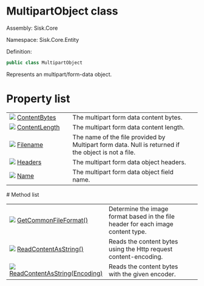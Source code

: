 <!--

Copyrights 2023 Sisk Framework - CypherPotato
Published under MIT license

!!! DO NOT EDIT THIS FILE !!!
This file was generated by a tool in the Sisk package. To edit the information in this documentation,
edit the XML documentation present in the Sisk source code.

-->

# MultipartObject class
Assembly: Sisk.Core

Namespace: Sisk.Core.Entity

Definition:

```cs
public class MultipartObject
```

Represents an multipart/form-data object.

# Property list
<table>
    <tbody>
<tr>
    <td width="33%">
        <img class="icon" src="/assets/img/icons/property.svg">
        <a href="/read?q=/contents/spec/Sisk.Core.Entity.MultipartObject.ContentBytes.md">
            ContentBytes
        </a>
    </td>
    <td>
        The multipart form data content bytes.
    <td>
</tr>
<tr>
    <td width="33%">
        <img class="icon" src="/assets/img/icons/property.svg">
        <a href="/read?q=/contents/spec/Sisk.Core.Entity.MultipartObject.ContentLength.md">
            ContentLength
        </a>
    </td>
    <td>
        The multipart form data content length.
    <td>
</tr>
<tr>
    <td width="33%">
        <img class="icon" src="/assets/img/icons/property.svg">
        <a href="/read?q=/contents/spec/Sisk.Core.Entity.MultipartObject.Filename.md">
            Filename
        </a>
    </td>
    <td>
        The name of the file provided by Multipart form data. Null is returned if the object is not a file.
    <td>
</tr>
<tr>
    <td width="33%">
        <img class="icon" src="/assets/img/icons/property.svg">
        <a href="/read?q=/contents/spec/Sisk.Core.Entity.MultipartObject.Headers.md">
            Headers
        </a>
    </td>
    <td>
        The multipart form data object headers.
    <td>
</tr>
<tr>
    <td width="33%">
        <img class="icon" src="/assets/img/icons/property.svg">
        <a href="/read?q=/contents/spec/Sisk.Core.Entity.MultipartObject.Name.md">
            Name
        </a>
    </td>
    <td>
        The multipart form data object field name.
    <td>
</tr>
    </tbody>
</table>
# Method list
<table>
    <tbody>
<tr>
    <td width="33%">
        <img class="icon" src="/assets/img/icons/method.svg">
        <a href="/read?q=/contents/spec/Sisk.Core.Entity.MultipartObject.GetCommonFileFormat().md">
            GetCommonFileFormat()
        </a>
    </td>
    <td>
        Determine the image format based in the file header for each image content type.
    <td>
</tr>
<tr>
    <td width="33%">
        <img class="icon" src="/assets/img/icons/method.svg">
        <a href="/read?q=/contents/spec/Sisk.Core.Entity.MultipartObject.ReadContentAsString().md">
            ReadContentAsString()
        </a>
    </td>
    <td>
        Reads the content bytes using the Http request content-encoding.
    <td>
</tr>
<tr>
    <td width="33%">
        <img class="icon" src="/assets/img/icons/method.svg">
        <a href="/read?q=/contents/spec/Sisk.Core.Entity.MultipartObject.ReadContentAsString(Encoding).md">
            ReadContentAsString(Encoding)
        </a>
    </td>
    <td>
        Reads the content bytes with the given encoder.
    <td>
</tr>
    </tbody>
</table>
